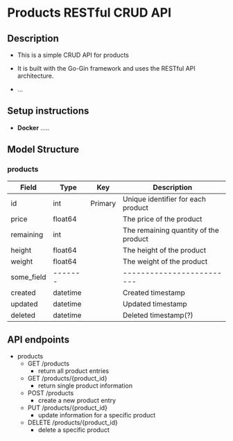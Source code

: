# Products RESTful CRUD API

## Description
- This is a simple CRUD API for products

- It is built with the Go-Gin framework and uses the RESTful API architecture.

- ...

## Setup instructions
- **Docker** .....

## Model Structure

### products
| Field       | Type         | Key     | Description |
|-------------|--------------|---------|-------------|
| id          | int          | Primary | Unique identifier for each product     |
| price       | float64      |         | The price of the product               |
| remaining   | int          |         | The remaining quantity of the product  |
| height      | float64      |         | The height of the product              |
| weight      | float64      |         | The weight of the product              |
| some_field  | -------      |         | -------------------------              |
| created     | datetime     |         | Created timestamp                      |
| updated     | datetime     |         | Updated timestamp                      |
| deleted     | datetime     |         | Deleted timestamp(?)                   |

## API endpoints
- products
  - GET /products
    - return all product entries
  - GET /products/{product_id}
    - return single product information
  - POST /products
    - create a new product entry
  - PUT /products/{product_id}
    - update information for a specific product
  - DELETE /products/{product_id}
    - delete a specific product
